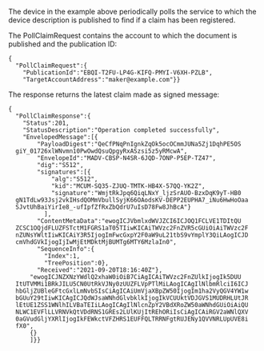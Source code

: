 
The device in the example above periodically polls the service to which the device 
description is published to find if a claim has been registered.

The PollClaimRequest contains the account to which the document is published
and the publication ID:


~~~~
{
  "PollClaimRequest":{
    "PublicationId":"EBQI-T2FU-LP4G-KIFQ-PMYI-V6XH-PZLB",
    "TargetAccountAddress":"maker@example.com"}}
~~~~


The response returns the latest claim made as signed message:


~~~~
{
  "PollClaimResponse":{
    "Status":201,
    "StatusDescription":"Operation completed successfully",
    "EnvelopedMessage":[{
        "PayloadDigest":"QeCfPNqPnIgnkZqOk5ocOCmmJUNa5Zj1DqhPE5OS
  giY_01726xlWNvmn10PwOwdQsuQpgyRxASzsi5z5yRMcwA",
        "EnvelopeId":"MADV-CBSP-N4SR-6JQD-7ONP-P5EP-TZ47",
        "dig":"S512",
        "signatures":[{
            "alg":"S512",
            "kid":"MCUM-SQ35-ZJUQ-TMTK-HB4X-57QQ-YK2Z",
            "signature":"WmjtRkJpq6QiqLNxY_ljzSrAUO-BzxDqK9yT-HB0
  gN1TdLw93Jsj2vkIHsdQOMmVbullSyjK66OAodsKV-DEPP2EUPHA7_iNu6HwHoOaa
  SJvtUhBaiYirIe8_-ufIpfZfRxZbQdrU7uIsD78Fw8JhBcA"}
          ],
        "ContentMetaData":"ewogICJVbmlxdWVJZCI6ICJOQ1FCLVE1TDItQU
  ZCSC1OQjdFLUZFSTctM1FGRS1aT05TIiwKICAiTWVzc2FnZVR5cGUiOiAiTWVzc2F
  nZUNsYWltIiwKICAiY3R5IjogImFwcGxpY2F0aW9uL21tbS9vYmplY3QiLAogICJD
  cmVhdGVkIjogIjIwMjEtMDktMjBUMTg6MTY6MzlaIn0",
        "SequenceInfo":{
          "Index":1,
          "TreePosition":0},
        "Received":"2021-09-20T18:16:40Z"},
      "ewogICJNZXNzYWdlQ2xhaW0iOiB7CiAgICAiTWVzc2FnZUlkIjogIk5DUU
  ItUTVMMi1BRkJILU5CN0UtRkVJNy0zUUZFLVpPTlMiLAogICAgIlNlbmRlciI6ICJ
  hbGljZUBleGFtcGxlLmNvbSIsCiAgICAiUmVjaXBpZW50IjogIm1ha2VyQGV4YW1w
  bGUuY29tIiwKICAgICJQdWJsaWNhdGlvbklkIjogIkVCUUktVDJGVS1MUDRHLUtJR
  lEtUE1ZSS1WNlhILVBaTEIiLAogICAgIlNlcnZpY2VBdXRoZW50aWNhdGUiOiAiQU
  NLWC1EVFlLLVRNVkQtVDdRNS1GREs2LUlKUjItREhORiIsCiAgICAiRGV2aWNlQXV
  0aGVudGljYXRlIjogIkFEWkctVFZHRS1EUFFQLTRRNFgtRUJENy1QVVNRLUpUVE8i
  fX0",
      {}
      ]}}
~~~~


